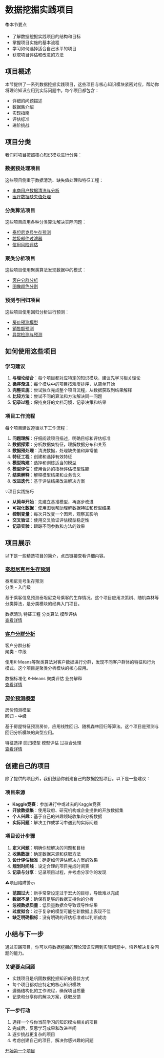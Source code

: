 # 数据挖掘实践项目

<div class="knowledge-card">
  <div class="knowledge-card__title">
    <span class="icon">📚</span>本节要点
  </div>
  <div class="knowledge-card__content">
    <ul>
      <li>了解数据挖掘实践项目的结构和目标</li>
      <li>掌握项目实施的基本流程</li>
      <li>学习如何选择适合自己水平的项目</li>
      <li>获取项目评估和改进的方法</li>
    </ul>
  </div>
</div>

## 项目概述

本节提供了一系列数据挖掘实践项目，这些项目与核心知识模块紧密对应，帮助你将理论知识应用到实际问题中。每个项目都包含：

- 详细的问题描述
- 数据集介绍
- 实现指南
- 评估标准
- 进阶挑战

## 项目分类

我们将项目按照核心知识模块进行分类：

### 数据预处理项目

这些项目侧重于数据清洗、缺失值处理和特征工程：
- [电商用户数据清洗与分析](/projects/preprocessing/ecommerce-data.html)
- [医疗数据缺失值处理](/projects/preprocessing/medical-missing-values.html)

### 分类算法项目

这些项目应用各种分类算法解决实际问题：
- [泰坦尼克号生存预测](/projects/classification/titanic.html)
- [垃圾邮件过滤器](/projects/classification/spam-filter.html)
- [信用风险评估](/projects/classification/credit-risk.html)

### 聚类分析项目

这些项目使用聚类算法发现数据中的模式：
- [客户分群分析](/projects/clustering/customer-segmentation.html)
- [图像颜色分割](/projects/clustering/image-segmentation.html)

### 预测与回归项目

这些项目使用回归分析进行预测：
- [房价预测模型](/projects/regression/house-price.html)
- [销售额预测](/projects/regression/sales-forecast.html)
- [异常检测与预测](/projects/regression/anomaly-detection.html)

## 如何使用这些项目

### 学习建议

1. **与理论结合**：每个项目都对应特定的知识模块，建议先学习相关理论
2. **循序渐进**：每个模块中的项目按难度排序，从简单开始
3. **完整实施**：尝试独立完成整个项目流程，从数据获取到结果解释
4. **比较方法**：尝试不同的算法和方法解决同一问题
5. **记录过程**：保持良好的文档习惯，记录决策和结果

### 项目工作流程

每个项目建议遵循以下工作流程：

1. **问题理解**：仔细阅读项目描述，明确目标和评估标准
2. **数据探索**：分析数据集特征，理解数据分布和关系
3. **数据预处理**：清洗数据，处理缺失值和异常值
4. **特征工程**：创建和选择有效特征
5. **模型构建**：选择和训练适当的模型
6. **模型评估**：使用合适的指标评估模型性能
7. **结果解释**：解释模型结果和业务含义
8. **改进迭代**：基于评估结果改进解决方案

<div class="knowledge-card">
  <div class="knowledge-card__title">
    <span class="icon">💡</span>项目实践技巧
  </div>
  <div class="knowledge-card__content">
    <ul>
      <li><strong>从简单开始</strong>：先建立基准模型，再逐步改进</li>
      <li><strong>可视化数据</strong>：使用图表帮助理解数据特征和模型结果</li>
      <li><strong>控制变量</strong>：每次只改变一个因素，观察其影响</li>
      <li><strong>交叉验证</strong>：使用交叉验证评估模型稳定性</li>
      <li><strong>记录实验</strong>：跟踪不同参数和方法的效果</li>
    </ul>
  </div>
</div>

## 项目展示

以下是一些精选项目的简介，点击链接查看详细内容。

### [泰坦尼克号生存预测](/projects/classification/titanic.html)

<div class="project-card">
  <div class="project-card__header">
    <div class="project-card__title">泰坦尼克号生存预测</div>
    <div class="project-card__tags">
      <span class="tag">分类 - </span>
      <span class="tag">入门级</span>
    </div>
  </div>
  <div class="project-card__content">
    <p>基于乘客信息预测泰坦尼克号乘客的生存情况。这个项目应用决策树、随机森林等分类算法，是分类模块的经典入门项目。</p>
    <div class="project-card__skills">
      <span class="skill">数据清洗</span>
      <span class="skill">特征工程</span>
      <span class="skill">分类算法</span>
      <span class="skill">模型评估</span>
    </div>
  </div>
  <div class="project-card__footer">
    <a href="/projects/classification/titanic.html" class="button">查看详情</a>
  </div>
</div>

### [客户分群分析](/projects/clustering/customer-segmentation.html)

<div class="project-card">
  <div class="project-card__header">
    <div class="project-card__title">客户分群分析</div>
    <div class="project-card__tags">
      <span class="tag">聚类 - </span>
      <span class="tag">中级</span>
    </div>
  </div>
  <div class="project-card__content">
    <p>使用K-Means等聚类算法对客户数据进行分群，发现不同客户群体的特征和行为模式。这个项目是聚类分析模块的核心应用。</p>
    <div class="project-card__skills">
      <span class="skill">数据标准化</span>
      <span class="skill">K-Means</span>
      <span class="skill">聚类评估</span>
      <span class="skill">业务解释</span>
    </div>
  </div>
  <div class="project-card__footer">
    <a href="/projects/clustering/customer-segmentation.html" class="button">查看详情</a>
  </div>
</div>

### [房价预测模型](/projects/regression/house-price.html)

<div class="project-card">
  <div class="project-card__header">
    <div class="project-card__title">房价预测模型</div>
    <div class="project-card__tags">
      <span class="tag">回归 - </span>
      <span class="tag">中级</span>
    </div>
  </div>
  <div class="project-card__content">
    <p>基于房屋特征预测房价，应用线性回归、随机森林回归等算法。这个项目是预测与回归分析模块的典型应用。</p>
    <div class="project-card__skills">
      <span class="skill">特征选择</span>
      <span class="skill">回归模型</span>
      <span class="skill">模型评估</span>
      <span class="skill">过拟合处理</span>
    </div>
  </div>
  <div class="project-card__footer">
    <a href="/projects/regression/house-price.html" class="button">查看详情</a>
  </div>
</div>

## 创建自己的项目

除了提供的项目外，我们鼓励你创建自己的数据挖掘项目。以下是一些建议：

### 项目来源

- **Kaggle竞赛**：参加进行中或过去的Kaggle竞赛
- **开放数据集**：使用政府、研究机构或企业提供的开放数据集
- **个人兴趣**：基于自己的兴趣领域收集和分析数据
- **实际问题**：解决工作或学习中遇到的实际问题

### 项目设计步骤

1. **定义问题**：明确你想解决的问题和目标
2. **收集数据**：确定数据来源和获取方法
3. **设计评估标准**：确定如何评估解决方案的效果
4. **规划时间线**：设定合理的项目完成时间表
5. **记录与分享**：记录项目过程，并考虑分享你的发现

<div class="knowledge-card">
  <div class="knowledge-card__title">
    <span class="icon">⚠️</span>项目陷阱警示
  </div>
  <div class="knowledge-card__content">
    <ul>
      <li><strong>范围过大</strong>：新手常常设定过于宏大的目标，导致难以完成</li>
      <li><strong>数据不足</strong>：确保有足够的数据支持你的分析</li>
      <li><strong>忽视数据质量</strong>：低质量数据会导致误导性结果</li>
      <li><strong>过度拟合</strong>：过于复杂的模型可能在新数据上表现不佳</li>
      <li><strong>缺乏明确指标</strong>：没有明确的评估标准难以判断成功</li>
    </ul>
  </div>
</div>

## 小结与下一步

通过实践项目，你可以将数据挖掘的理论知识应用到实际问题中，培养解决复杂问题的能力。

### 关键要点回顾

- 实践项目是巩固数据挖掘知识的最佳方式
- 每个项目都对应特定的核心知识模块
- 遵循结构化的工作流程，确保项目质量
- 记录和分享你的解决方案，获取反馈

### 下一步行动

1. 选择一个与你当前学习的知识模块相关的项目
2. 完成后，反思学习成果和改进空间
3. 逐步挑战更复杂的项目
4. 考虑创建自己的项目，解决你感兴趣的问题

<div class="practice-link">
  <a href="/projects/classification/titanic.html" class="button">开始第一个项目</a> 
</div>